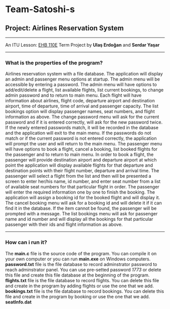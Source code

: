 # Team-Satoshi-s
## Project: Airlines Reservation System
---
An ITU Lesson: [EHB 110E](https://itu.edu.tr "Intr to Sci&Eng Comp (C)") Term Project by **Ulaş Erdoğan** and **Serdar Yaşar**
***
### What is the properties of the program?
Airlines reservation system with a file database.
The application will display an admin and passenger menu options at startup.
The admin menu will be accessible by entering a password. The admin menu will have options to add/edit/delete a flight, list available flights, list current bookings, to change admin password and to return to main menu.
Each flight will have information about airlines, flight code, departure airport and destination airport, time of departure, time of arrival and passenger capacity.
The list bookings option will display passenger names, seat numbers, and flight information as above.
The change password menu will ask for the current password and if it is entered correctly, will ask for the new password twice. If the newly entered passwords match, it will be recorded in the database and the application will exit to the main menu. If the passwords do not match or if the current password is not entered correctly, the application will prompt the user and will return to the main menu.
The passenger menu will have options to book a flight, cancel a booking, list booked flights for the passenger and to return to main menu.
In order to book a flight, the passenger will provide destination airport and departure airport at which point the application will display available flights for that departure and destination points with their flight number, departure and arrival time.
The passenger will select a flight from the list and then will be presented a screen to enter her/his name, id number, and enter seat number from a list of available seat numbers for that particular flight in order. The passenger will enter the required information one by one to finish the booking.
The application will assign a booking id for the booked flight and will display it. The cancel booking menu will ask for a booking id and will delete it if it can find it in the database. If the item cannot be found, the passenger will be prompted with a message.
The list bookings menu will ask for passenger name and id number and will display all the bookings for that particular passenger with their ids and flight information as above.
***
### How can i run it?
The **main.c** file is the source code of the program. You can compile it on your own computer or you can run **main.exe** on Windows computers.
**password.txt** file is the file database to record adminstrator password to reach adminstrator panel. You can use pre-setted password *1773* or delete this file and create this file database at the beginning of the program.
**flights.txt** file is the file database to record flights. You can delete this file and create in the program by adding flights or use the one that we add.
**bookings.txt** file is the file database to record bookings. You can delete this file and create in the program by booking or use the one that we add.
**seatInfo.dat** 